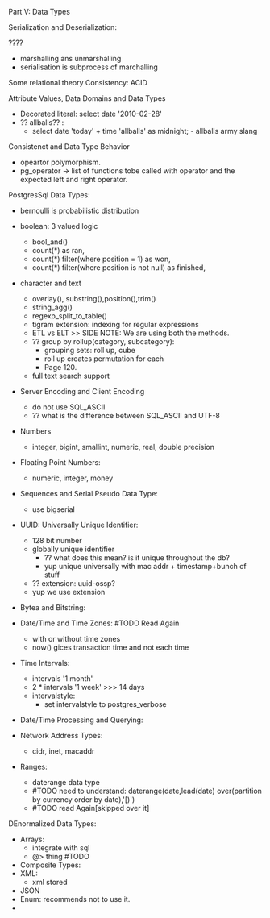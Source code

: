 
Part V: Data Types

Serialization and Deserialization:

????
- marshalling ans unmarshalling
- serialisation is subprocess of marchalling


Some relational theory
Consistency: ACID

Attribute Values, Data Domains and Data Types

- Decorated literal: select date '2010-02-28'
- ?? allballs?? :
	- select date 'today' + time 'allballs' as midnight;		- allballs army slang


Consistenct and Data Type Behavior

- opeartor polymorphism.
- pg_operator -> list of functions tobe called with operator and the expected left and right operator.


PostgresSql Data Types:

- bernoulli is probabilistic distribution

- boolean: 3 valued logic
	- bool_and() 
	- count(*) as ran,
	- count(*) filter(where position = 1) as won,
	- count(*) filter(where position is not null) as finished,
- character and text
	- overlay(), substring(),position(),trim()
	- string_agg()
	- regexp_split_to_table()
	- tigram extension: indexing for regular expressions
	- ETL vs ELT >> SIDE NOTE: We are using both the methods.
	- ?? group by rollup(category, subcategory):
		- grouping sets: roll up, cube
		- roll up creates permutation for each 
		- Page 120.  
	- full text search support
- Server Encoding and Client Encoding
	- do not use SQL_ASCII
	- ?? what is the difference between SQL_ASCII and UTF-8
- Numbers
	- integer, bigint, smallint, numeric, real, double precision
- Floating Point Numbers:
	- numeric, integer, money
- Sequences and Serial Pseudo Data Type:
	- use bigserial 
- UUID: Universally Unique Identifier:
	- 128 bit number
	- globally unique identifier
		- ?? what does this mean? is it unique throughout the db?
		- yup unique universally with mac addr + timestamp+bunch of stuff
	- ?? extension: uuid-ossp?
	- yup we use extension
- Bytea and Bitstring:
- Date/Time and Time Zones: #TODO Read Again
	- with or without time zones
	- now() gices transaction time and not each time
- Time Intervals:
	- intervals '1 month'
	- 2 * intervals '1 week' >>> 14 days
	- intervalstyle:
		- set intervalstyle to postgres_verbose
- Date/Time Processing and Querying:
- Network Address Types:
	- cidr, inet, macaddr
- Ranges:
	- daterange data type
	- #TODO need to understand: daterange(date,lead(date) over(partition by currency order by date),'[)')
	- #TODO read Again[skipped over it]

DEnormalized Data Types:

- Arrays: 
	- integrate with sql
	- @> thing #TODO 
- Composite Types:
- XML: 
	- xml stored
- JSON 
- Enum: recommends not to use it.
- 
  
  
  
  
  
  
  
